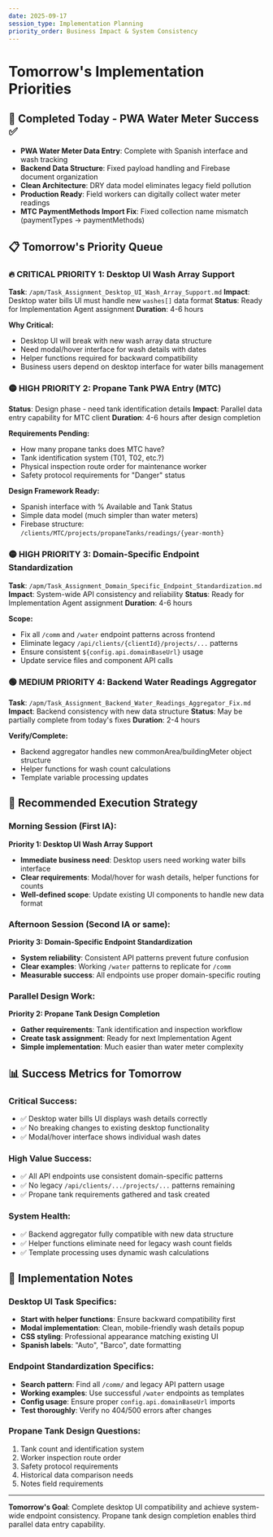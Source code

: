 ```yaml
---
date: 2025-09-17
session_type: Implementation Planning
priority_order: Business Impact & System Consistency
---
```


# Tomorrow's Implementation Priorities

## 🎯 Completed Today - PWA Water Meter Success ✅
- **PWA Water Meter Data Entry**: Complete with Spanish interface and wash tracking
- **Backend Data Structure**: Fixed payload handling and Firebase document organization
- **Clean Architecture**: DRY data model eliminates legacy field pollution
- **Production Ready**: Field workers can digitally collect water meter readings
- **MTC PaymentMethods Import Fix**: Fixed collection name mismatch (paymentTypes → paymentMethods)

## 📋 Tomorrow's Priority Queue

### **🔥 CRITICAL PRIORITY 1: Desktop UI Wash Array Support**
**Task**: `/apm/Task_Assignment_Desktop_UI_Wash_Array_Support.md`
**Impact**: Desktop water bills UI must handle new `washes[]` data format
**Status**: Ready for Implementation Agent assignment
**Duration**: 4-6 hours

**Why Critical:**
- Desktop UI will break with new wash array data structure
- Need modal/hover interface for wash details with dates
- Helper functions required for backward compatibility
- Business users depend on desktop interface for water bills management

### **🟡 HIGH PRIORITY 2: Propane Tank PWA Entry (MTC)**
**Status**: Design phase - need tank identification details
**Impact**: Parallel data entry capability for MTC client
**Duration**: 4-6 hours after design completion

**Requirements Pending:**
- How many propane tanks does MTC have?
- Tank identification system (T01, T02, etc.?)
- Physical inspection route order for maintenance worker
- Safety protocol requirements for "Danger" status

**Design Framework Ready:**
- Spanish interface with % Available and Tank Status
- Simple data model (much simpler than water meters)
- Firebase structure: `/clients/MTC/projects/propaneTanks/readings/{year-month}`

### **🟡 HIGH PRIORITY 3: Domain-Specific Endpoint Standardization**
**Task**: `/apm/Task_Assignment_Domain_Specific_Endpoint_Standardization.md`
**Impact**: System-wide API consistency and reliability
**Status**: Ready for Implementation Agent assignment
**Duration**: 4-6 hours

**Scope:**
- Fix all `/comm` and `/water` endpoint patterns across frontend
- Eliminate legacy `/api/clients/{clientId}/projects/...` patterns
- Ensure consistent `${config.api.domainBaseUrl}` usage
- Update service files and component API calls

### **🟢 MEDIUM PRIORITY 4: Backend Water Readings Aggregator**
**Task**: `/apm/Task_Assignment_Backend_Water_Readings_Aggregator_Fix.md`
**Impact**: Backend consistency with new data structure
**Status**: May be partially complete from today's fixes
**Duration**: 2-4 hours

**Verify/Complete:**
- Backend aggregator handles new commonArea/buildingMeter object structure
- Helper functions for wash count calculations
- Template variable processing updates

## 🎯 Recommended Execution Strategy

### **Morning Session (First IA):**
**Priority 1: Desktop UI Wash Array Support**
- **Immediate business need**: Desktop users need working water bills interface
- **Clear requirements**: Modal/hover for wash details, helper functions for counts
- **Well-defined scope**: Update existing UI components to handle new data format

### **Afternoon Session (Second IA or same):**
**Priority 3: Domain-Specific Endpoint Standardization**
- **System reliability**: Consistent API patterns prevent future confusion
- **Clear examples**: Working `/water` patterns to replicate for `/comm`
- **Measurable success**: All endpoints use proper domain-specific routing

### **Parallel Design Work:**
**Priority 2: Propane Tank Design Completion**
- **Gather requirements**: Tank identification and inspection workflow
- **Create task assignment**: Ready for next Implementation Agent
- **Simple implementation**: Much easier than water meter complexity

## 📊 Success Metrics for Tomorrow

### **Critical Success:**
- ✅ Desktop water bills UI displays wash details correctly
- ✅ No breaking changes to existing desktop functionality
- ✅ Modal/hover interface shows individual wash dates

### **High Value Success:**
- ✅ All API endpoints use consistent domain-specific patterns  
- ✅ No legacy `/api/clients/.../projects/...` patterns remaining
- ✅ Propane tank requirements gathered and task created

### **System Health:**
- ✅ Backend aggregator fully compatible with new data structure
- ✅ Helper functions eliminate need for legacy wash count fields
- ✅ Template processing uses dynamic wash calculations

## 🔧 Implementation Notes

### **Desktop UI Task Specifics:**
- **Start with helper functions**: Ensure backward compatibility first
- **Modal implementation**: Clean, mobile-friendly wash details popup
- **CSS styling**: Professional appearance matching existing UI
- **Spanish labels**: "Auto", "Barco", date formatting

### **Endpoint Standardization Specifics:**
- **Search pattern**: Find all `/comm/` and legacy API pattern usage
- **Working examples**: Use successful `/water` endpoints as templates
- **Config usage**: Ensure proper `config.api.domainBaseUrl` imports
- **Test thoroughly**: Verify no 404/500 errors after changes

### **Propane Tank Design Questions:**
1. Tank count and identification system
2. Worker inspection route order  
3. Safety protocol requirements
4. Historical data comparison needs
5. Notes field requirements

---

**Tomorrow's Goal**: Complete desktop UI compatibility and achieve system-wide endpoint consistency. Propane tank design completion enables third parallel data entry capability.